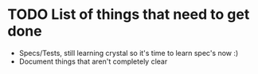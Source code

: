 # TODO List of things that need to get done

- Specs/Tests, still learning crystal so it's time to learn spec's now :)
- Document things that aren't completely clear